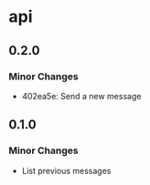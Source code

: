# api

## 0.2.0

### Minor Changes

- 402ea5e: Send a new message

## 0.1.0

### Minor Changes

- List previous messages
